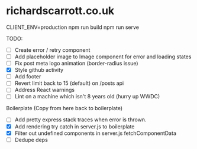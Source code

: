 # richardscarrott.co.uk

CLIENT_ENV=production npm run build
npm run serve

TODO:
- [ ] Create error / retry component
- [ ] Add placeholder image to Image component for error and loading states
- [ ] Fix post meta logo animation (border-radius issue)
- [x] Style github activity
- [ ] Add footer
- [ ] Revert limit back to 15 (default) on /posts api
- [ ] Address React warnings
- [ ] Lint on a machine which isn't 8 years old (hurry up WWDC)

Boilerplate (Copy from here back to boilerplate)
- [ ] Add pretty express stack traces when error is thrown.
- [x] Add rendering try catch in server.js to boilerplate
- [x] Filter out undefined components in server.js fetchComponentData
- [ ] Dedupe deps
